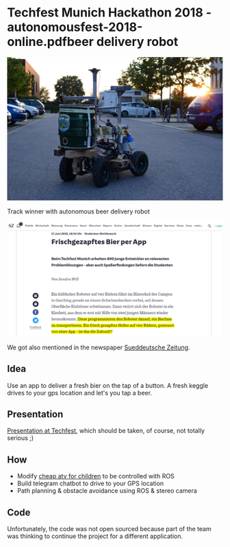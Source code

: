 # Techfest Munich Hackathon 2018 - autonomousfest-2018-online.pdfbeer delivery robot

![image-01](image-01.jpg)

Track winner with autonomous beer delivery robot


![image-sueddeutsche.png](image-sueddeutsche.png)


We got also mentioned in the newspaper [Sueddeutsche Zeitung](https://www.sueddeutsche.de/muenchen/studenten-wettbewerb-frischgezapftes-bier-per-app-1.4019201).


## Idea

Use an app to deliver a fresh bier on the tap of a button. A fresh keggle drives to your gps location and let's you tap a beer.

## Presentation

[Presentation at Techfest](keggle-techfest-2018-online.pdf), which should be taken, of course, not totally serious ;)

## How

* Modify [cheap atv for children](https://www.amazon.de/Mini-Kinder-Elektro-Cobra-Pocket/dp/B00KOOO1OI) to be controlled with ROS
* Build telegram chatbot to drive to your GPS location
* Path planning & obstacle avoidance using ROS & stereo camera

## Code

Unfortunately, the code was not open sourced because part of the team was
thinking to continue the project for a different application.
